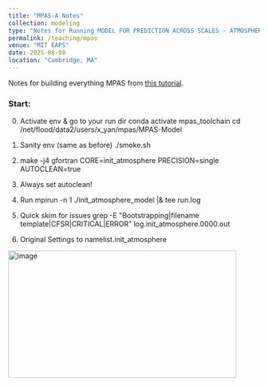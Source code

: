 ```yaml
---
title: "MPAS-A Notes"
collection: modeling
type: "Notes for Running MODEL FOR PREDICTION ACROSS SCALES - ATMOSPHERE"
permalink: /teaching/mpas
venue: "MIT EAPS"
date: 2025-08-08
location: "Cambridge, MA"
---
```


Notes for building everything MPAS from [this tutorial](https://www2.mmm.ucar.edu/projects/mpas/tutorial/Boulder2019/index.html).

### Start:
0) Activate env & go to your run dir
conda activate mpas_toolchain
cd /net/flood/data2/users/x_yan/mpas/MPAS-Model

1) Sanity env (same as before)
./smoke.sh 

2) make -j4 gfortran CORE=init_atmosphere PRECISION=single AUTOCLEAN=true
3) Always set autoclean!

4) Run
mpirun -n 1 ./init_atmosphere_model |& tee run.log

5) Quick skim for issues
grep -E "Bootstrapping|filename template|CFSR|CRITICAL|ERROR" log.init_atmosphere.0000.out

6) Original Settings to namelist.init_atmosphere

<img width="457" height="255" alt="image" src="https://github.com/user-attachments/assets/e96adb81-c8c1-4b98-a57f-401fc8c41f3e" />




